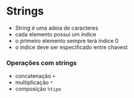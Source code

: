 # Strings
+ String é uma adeia de caracteres
+ cada elemento possui um índice
+ o primeiro elemento sempre terá índice 0
+ o índice deve ser especificado entre chavest

### Operações com strings
+ concatenação ```+```
+ multiplicação ```*```
+ composição ```%tipo```
